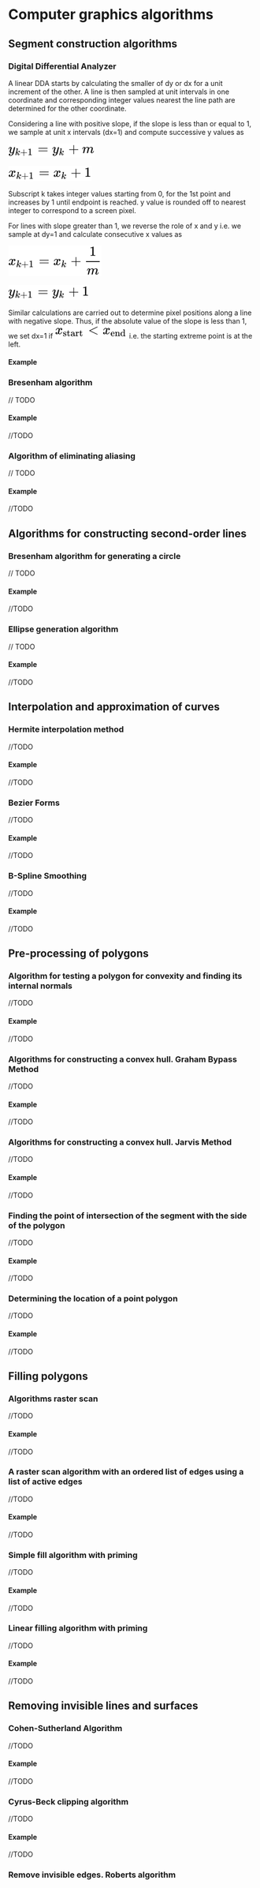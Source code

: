# Computer graphics algorithms

## Segment construction algorithms
   
### Digital Differential Analyzer
A linear DDA starts by calculating the smaller of dy or dx for a unit increment of the other. A line is then sampled at unit intervals in one coordinate and corresponding integer values nearest the line path are determined for the other coordinate.

Considering a line with positive slope, if the slope is less than or equal to 1, we sample at unit x intervals (dx=1) and compute successive y values as

![](readme_images/d89b23e1fb8f448f204338609ba0c951f7444166.svg)

![](readme_images/56702997e6d5296ae61c9aff4f6017e4ee02aaf7.svg)

Subscript k takes integer values starting from 0, for the 1st point and increases by 1 until endpoint is reached. y value is rounded off to nearest integer to correspond to a screen pixel.

For lines with slope greater than 1, we reverse the role of x and y i.e. we sample at dy=1 and calculate consecutive x values as

![](readme_images/da75e954230f9cf6150ddd14770bd668ef0b66b4.svg)

![](readme_images/4b4ab7512f7b3d8ce8c07fc3657bf6b5aef3c989.svg)

Similar calculations are carried out to determine pixel positions along a line with negative slope. Thus, if the absolute value of the slope is less than 1, we set dx=1 if ![](readme_images/8287d36f8d9d22381acd9135081da7f31d0e2cd4.svg) i.e. the starting extreme point is at the left.

#### Example

### Bresenham algorithm
// TODO
#### Example
//TODO

### Algorithm of eliminating aliasing
// TODO
#### Example
//TODO

## Algorithms for constructing second-order lines

### Bresenham algorithm for generating a circle
// TODO
#### Example
//TODO

### Ellipse generation algorithm
// TODO
#### Example
//TODO

## Interpolation and approximation of curves

### Hermite interpolation method
//TODO
#### Example
//TODO

### Bezier Forms
//TODO
#### Example
//TODO

### B-Spline Smoothing
//TODO
#### Example
//TODO

## Pre-processing of polygons

### Algorithm for testing a polygon for convexity and finding its internal normals
//TODO
#### Example
//TODO

### Algorithms for constructing a convex hull. Graham Bypass Method
//TODO
#### Example
//TODO

### Algorithms for constructing a convex hull. Jarvis Method
//TODO
#### Example
//TODO

### Finding the point of intersection of the segment with the side of the polygon
//TODO
#### Example
//TODO

### Determining the location of a point polygon
//TODO
#### Example
//TODO

## Filling polygons

### Algorithms raster scan
//TODO
#### Example
//TODO

### A raster scan algorithm with an ordered list of edges using a list of active edges
//TODO
#### Example
//TODO

### Simple fill algorithm with priming
//TODO
#### Example
//TODO

### Linear filling algorithm with priming
//TODO
#### Example
//TODO

## Removing invisible lines and surfaces

### Cohen-Sutherland Algorithm
//TODO
#### Example
//TODO

### Cyrus-Beck clipping algorithm
//TODO
#### Example
//TODO

### Remove invisible edges. Roberts algorithm